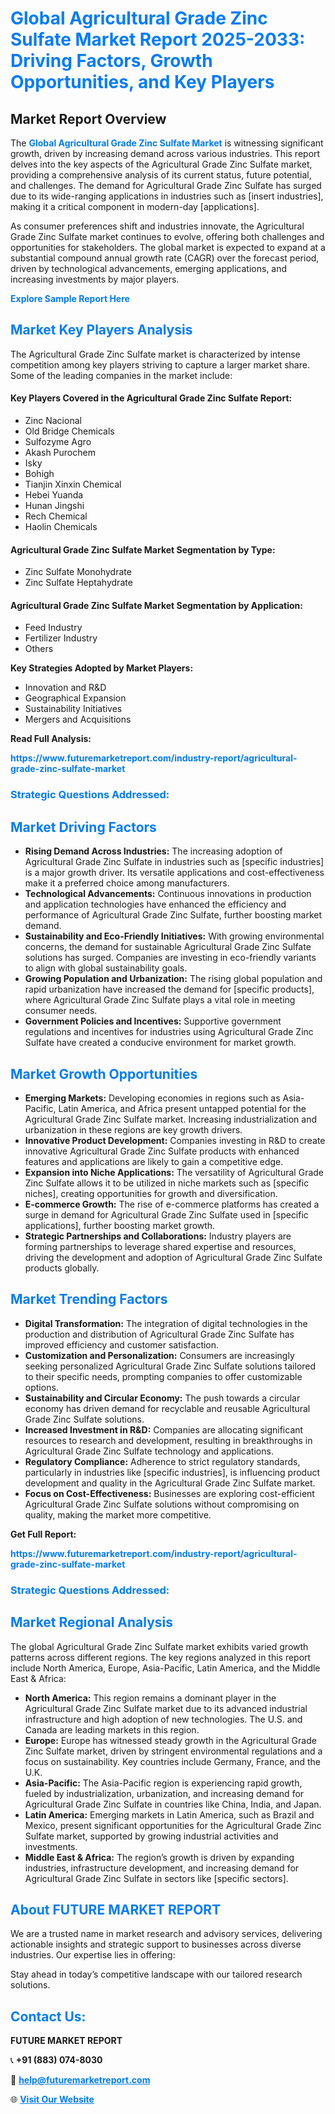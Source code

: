 <h1 style="color: #007BFF;">Global Agricultural Grade Zinc Sulfate Market Report 2025-2033: Driving Factors, Growth Opportunities, and Key Players</h1>

<section id="overview">
<h2>Market Report Overview</h2>
<p>The <a href="https://www.futuremarketreport.com/industry-report/agricultural-grade-zinc-sulfate-market" style="color: #007BFF; text-decoration: none;"><strong>Global Agricultural Grade Zinc Sulfate Market</strong></a> is witnessing significant growth, driven by increasing demand across various industries. This report delves into the key aspects of the Agricultural Grade Zinc Sulfate market, providing a comprehensive analysis of its current status, future potential, and challenges. The demand for Agricultural Grade Zinc Sulfate has surged due to its wide-ranging applications in industries such as [insert industries], making it a critical component in modern-day [applications].</p>
<p>As consumer preferences shift and industries innovate, the Agricultural Grade Zinc Sulfate market continues to evolve, offering both challenges and opportunities for stakeholders. The global market is expected to expand at a substantial compound annual growth rate (CAGR) over the forecast period, driven by technological advancements, emerging applications, and increasing investments by major players.</p>
</section>

<section id="overview">
<p><a href="https://www.futuremarketreport.com/request-sample/reportId=30878" style="color: #007BFF; text-decoration: none;"><strong>Explore Sample Report Here</strong></a></p>
</section>

<section id="key-players">
<h2 style="color: #007BFF;">Market Key Players Analysis</h2>
<p>The Agricultural Grade Zinc Sulfate market is characterized by intense competition among key players striving to capture a larger market share. Some of the leading companies in the market include:</p>
<h4>Key Players Covered in the Agricultural Grade Zinc Sulfate Report:</h4>
<ul><li>Zinc Nacional</li><li>Old Bridge Chemicals</li><li>Sulfozyme Agro</li><li>Akash Purochem</li><li>Isky</li><li>Bohigh</li><li>Tianjin Xinxin Chemical</li><li>Hebei Yuanda</li><li>Hunan Jingshi</li><li>Rech Chemical</li><li>Haolin Chemicals</li></ul>
<h4>Agricultural Grade Zinc Sulfate Market Segmentation by Type:</h4>
<ul><li>Zinc Sulfate Monohydrate</li><li>Zinc Sulfate Heptahydrate</li></ul>

<h4>Agricultural Grade Zinc Sulfate Market Segmentation by Application:</h4>
<ul><li>Feed Industry</li><li>Fertilizer Industry</li><li>Others</li></ul>
<p><strong>Key Strategies Adopted by Market Players:</strong></p>
<ul>
<li>Innovation and R&D</li>
<li>Geographical Expansion</li>
<li>Sustainability Initiatives</li>
<li>Mergers and Acquisitions</li>
</ul>
</section>

<section>
<p><strong>Read Full Analysis: </strong></p><a href="https://www.futuremarketreport.com/industry-report/agricultural-grade-zinc-sulfate-market" style="color: #007BFF; text-decoration: none;"><strong>https://www.futuremarketreport.com/industry-report/agricultural-grade-zinc-sulfate-market</strong></a>
<h3 style="color: #007BFF;">Strategic Questions Addressed:</h3>
</section>

<section id="driving-factors">
<h2 style="color: #007BFF;">Market Driving Factors</h2>
<ul>
<li><strong>Rising Demand Across Industries:</strong> The increasing adoption of Agricultural Grade Zinc Sulfate in industries such as [specific industries] is a major growth driver. Its versatile applications and cost-effectiveness make it a preferred choice among manufacturers.</li>
<li><strong>Technological Advancements:</strong> Continuous innovations in production and application technologies have enhanced the efficiency and performance of Agricultural Grade Zinc Sulfate, further boosting market demand.</li>
<li><strong>Sustainability and Eco-Friendly Initiatives:</strong> With growing environmental concerns, the demand for sustainable Agricultural Grade Zinc Sulfate solutions has surged. Companies are investing in eco-friendly variants to align with global sustainability goals.</li>
<li><strong>Growing Population and Urbanization:</strong> The rising global population and rapid urbanization have increased the demand for [specific products], where Agricultural Grade Zinc Sulfate plays a vital role in meeting consumer needs.</li>
<li><strong>Government Policies and Incentives:</strong> Supportive government regulations and incentives for industries using Agricultural Grade Zinc Sulfate have created a conducive environment for market growth.</li>
</ul>
</section>

<section id="growth-opportunities">
<h2 style="color: #007BFF;">Market Growth Opportunities</h2>
<ul>
<li><strong>Emerging Markets:</strong> Developing economies in regions such as Asia-Pacific, Latin America, and Africa present untapped potential for the Agricultural Grade Zinc Sulfate market. Increasing industrialization and urbanization in these regions are key growth drivers.</li>
<li><strong>Innovative Product Development:</strong> Companies investing in R&D to create innovative Agricultural Grade Zinc Sulfate products with enhanced features and applications are likely to gain a competitive edge.</li>
<li><strong>Expansion into Niche Applications:</strong> The versatility of Agricultural Grade Zinc Sulfate allows it to be utilized in niche markets such as [specific niches], creating opportunities for growth and diversification.</li>
<li><strong>E-commerce Growth:</strong> The rise of e-commerce platforms has created a surge in demand for Agricultural Grade Zinc Sulfate used in [specific applications], further boosting market growth.</li>
<li><strong>Strategic Partnerships and Collaborations:</strong> Industry players are forming partnerships to leverage shared expertise and resources, driving the development and adoption of Agricultural Grade Zinc Sulfate products globally.</li>
</ul>
</section>

<section id="trending-factors">
<h2 style="color: #007BFF;">Market Trending Factors</h2>
<ul>
<li><strong>Digital Transformation:</strong> The integration of digital technologies in the production and distribution of Agricultural Grade Zinc Sulfate has improved efficiency and customer satisfaction.</li>
<li><strong>Customization and Personalization:</strong> Consumers are increasingly seeking personalized Agricultural Grade Zinc Sulfate solutions tailored to their specific needs, prompting companies to offer customizable options.</li>
<li><strong>Sustainability and Circular Economy:</strong> The push towards a circular economy has driven demand for recyclable and reusable Agricultural Grade Zinc Sulfate solutions.</li>
<li><strong>Increased Investment in R&D:</strong> Companies are allocating significant resources to research and development, resulting in breakthroughs in Agricultural Grade Zinc Sulfate technology and applications.</li>
<li><strong>Regulatory Compliance:</strong> Adherence to strict regulatory standards, particularly in industries like [specific industries], is influencing product development and quality in the Agricultural Grade Zinc Sulfate market.</li>
<li><strong>Focus on Cost-Effectiveness:</strong> Businesses are exploring cost-efficient Agricultural Grade Zinc Sulfate solutions without compromising on quality, making the market more competitive.</li>
</ul>
</section>

<section>
<p><strong>Get Full Report: </strong></p><a href="https://www.futuremarketreport.com/industry-report/agricultural-grade-zinc-sulfate-market" style="color: #007BFF; text-decoration: none;"><strong>https://www.futuremarketreport.com/industry-report/agricultural-grade-zinc-sulfate-market</strong></a>
<h3 style="color: #007BFF;">Strategic Questions Addressed:</h3>
</section>


<section id="regional-analysis">
<h2 style="color: #007BFF;">Market Regional Analysis</h2>
<p>The global Agricultural Grade Zinc Sulfate market exhibits varied growth patterns across different regions. The key regions analyzed in this report include North America, Europe, Asia-Pacific, Latin America, and the Middle East & Africa:</p>
<ul>
<li><strong>North America:</strong> This region remains a dominant player in the Agricultural Grade Zinc Sulfate market due to its advanced industrial infrastructure and high adoption of new technologies. The U.S. and Canada are leading markets in this region.</li>
<li><strong>Europe:</strong> Europe has witnessed steady growth in the Agricultural Grade Zinc Sulfate market, driven by stringent environmental regulations and a focus on sustainability. Key countries include Germany, France, and the U.K.</li>
<li><strong>Asia-Pacific:</strong> The Asia-Pacific region is experiencing rapid growth, fueled by industrialization, urbanization, and increasing demand for Agricultural Grade Zinc Sulfate in countries like China, India, and Japan.</li>
<li><strong>Latin America:</strong> Emerging markets in Latin America, such as Brazil and Mexico, present significant opportunities for the Agricultural Grade Zinc Sulfate market, supported by growing industrial activities and investments.</li>
<li><strong>Middle East & Africa:</strong> The region’s growth is driven by expanding industries, infrastructure development, and increasing demand for Agricultural Grade Zinc Sulfate in sectors like [specific sectors].</li>
</ul>
</section>

<footer>
<h2 style="color: #007BFF;">About FUTURE MARKET REPORT</h2>
<p>We are a trusted name in market research and advisory services, delivering actionable insights and strategic support to businesses across diverse industries. Our expertise lies in offering:</p>

<p>Stay ahead in today’s competitive landscape with our tailored research solutions.</p>

<h2 style="color: #007BFF;">Contact Us:</h2>
<p><strong>FUTURE MARKET REPORT</strong></p>
<p>📞 <strong>+91 (883) 074-8030</strong></p>
<p>📧 <strong><a href="mailto:help@futuremarketreport.com" style="color: #007BFF;">help@futuremarketreport.com</a></strong></p>
<p>🌐 <strong><a href="https://www.futuremarketreport.com/" style="color: #007BFF;">Visit Our Website</a></strong></p>
</footer>